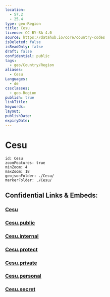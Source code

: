 ```yaml
---
location:
  - 57.2
  - 25.4
type: geo-Region
title: Cesu
license: CC BY-SA 4.0
source: https://datahub.io/core/country-codes
isDeleted: false
isReadOnly: false
draft: false
confidential: public
tags:
  - geo/Country/Region
aliases:
  - Cesu
Languages:
  - de
cssclasses:
  - geo-Region
publish: true
linkTitle:
keywords:
layout:
publishDate:
expiryDate:
---
```


# Cesu

```leaflet
id: Cesu
zoomFeatures: true 
minZoom: 4 
maxZoom: 18
geojsonFolder: ./Cesu/
markerFolder: ./Cesu/
```


## Confidential Links & Embeds: 

### [Cesu](/_Standards/Earth/Continent/Europe/Europe~North/Latvia/Regions~Latvia/Vidzeme/counties~Vidzeme/Cesu.md) 

### [Cesu.public](/_public/Earth/Continent/Europe/Europe~North/Latvia/Regions~Latvia/Vidzeme/counties~Vidzeme/Cesu.public.md) 

### [Cesu.internal](/_internal/Earth/Continent/Europe/Europe~North/Latvia/Regions~Latvia/Vidzeme/counties~Vidzeme/Cesu.internal.md) 

### [Cesu.protect](/_protect/Earth/Continent/Europe/Europe~North/Latvia/Regions~Latvia/Vidzeme/counties~Vidzeme/Cesu.protect.md) 

### [Cesu.private](/_private/Earth/Continent/Europe/Europe~North/Latvia/Regions~Latvia/Vidzeme/counties~Vidzeme/Cesu.private.md) 

### [Cesu.personal](/_personal/Earth/Continent/Europe/Europe~North/Latvia/Regions~Latvia/Vidzeme/counties~Vidzeme/Cesu.personal.md) 

### [Cesu.secret](/_secret/Earth/Continent/Europe/Europe~North/Latvia/Regions~Latvia/Vidzeme/counties~Vidzeme/Cesu.secret.md)

